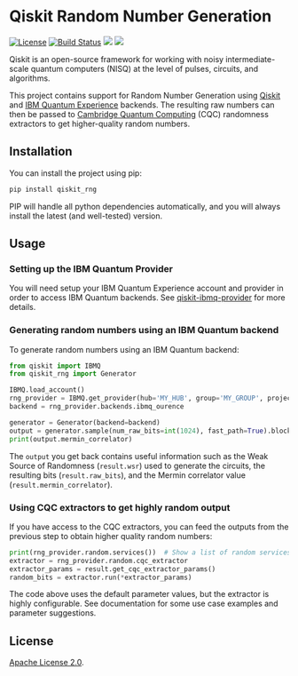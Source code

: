 # Qiskit Random Number Generation

[![License](https://img.shields.io/github/license/Qiskit/qiskit-ignis.svg?style=popout-square)](https://opensource.org/licenses/Apache-2.0)
[![Build Status](https://github.com/qiskit-community/qiskit_rng/workflows/Tests/badge.svg?style=popout-square)](https://github.com/qiskit-community/qiskit_rng/actions)
[![](https://img.shields.io/github/release/qiskit-community/qiskit_rng.svg?style=popout-square)](https://github.com/qiskit-community/qiskit_rng/releases)
[![](https://img.shields.io/pypi/dm/qiskit_rng.svg?style=popout-square)](https://pypi.org/project/qiskit-rng/)

Qiskit is an open-source framework for working with noisy intermediate-scale
quantum computers (NISQ) at the level of pulses, circuits, and algorithms.

This project contains support for Random Number Generation using [Qiskit] 
and [IBM Quantum Experience] backends. The 
resulting raw numbers can then be passed to [Cambridge Quantum Computing] (CQC)
randomness extractors to get higher-quality random numbers.

## Installation

You can install the project using pip:

```bash
pip install qiskit_rng
```

PIP will handle all python dependencies automatically, and you will always
install the latest (and well-tested) version.


## Usage

### Setting up the IBM Quantum Provider

You will need setup your IBM Quantum Experience account and provider in order to 
access IBM Quantum backends. See [qiskit-ibmq-provider](https://github.com/Qiskit/qiskit-ibmq-provider)
for more details.

### Generating random numbers using an IBM Quantum backend

To generate random numbers using an IBM Quantum backend:

```python
from qiskit import IBMQ
from qiskit_rng import Generator

IBMQ.load_account()
rng_provider = IBMQ.get_provider(hub='MY_HUB', group='MY_GROUP', project='MY_PROJECT')
backend = rng_provider.backends.ibmq_ourence

generator = Generator(backend=backend)
output = generator.sample(num_raw_bits=int(1024), fast_path=True).block_until_ready()
print(output.mermin_correlator)
```

The `output` you get back contains useful information such as the 
Weak Source of Randomness (`result.wsr`) used to generate the circuits, the resulting bits 
(`result.raw_bits`), and the Mermin correlator value (`result.mermin_correlator`). 


### Using CQC extractors to get highly random output
 
If you have access to the CQC extractors, you can feed the outputs from the previous
step to obtain higher quality random numbers:

```python
print(rng_provider.random.services())  # Show a list of random services you have access to.
extractor = rng_provider.random.cqc_extractor
extractor_params = result.get_cqc_extractor_params()
random_bits = extractor.run(*extractor_params)
```

The code above uses the default parameter values, but the extractor is highly 
configurable. See documentation for some use case examples and parameter suggestions.

## License

[Apache License 2.0].


[Qiskit]: https://qiskit.org
[IBM Quantum Experience]: https://quantum-computing.ibm.com
[Cambridge Quantum Computing]: https://cambridgequantum.com
[Apache License 2.0]: https://github.com/qiskit-community/qiskit_rng/blob/master/LICENSE.txt
